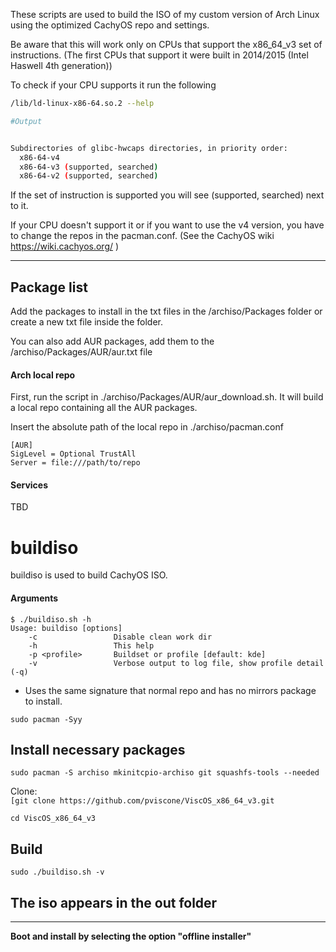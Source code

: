 These scripts are used to build the ISO of my custom version of Arch Linux using the optimized CachyOS repo and settings.

Be aware that this will work only on CPUs that support the x86_64_v3 set of instructions.
(The first CPUs that support it were built in 2014/2015 (Intel Haswell 4th generation))

To check if your CPU supports it run the following

```bash
/lib/ld-linux-x86-64.so.2 --help
```

```bash
#Output


Subdirectories of glibc-hwcaps directories, in priority order:
  x86-64-v4
  x86-64-v3 (supported, searched)
  x86-64-v2 (supported, searched)


```

If the set of instruction is supported you will see (supported, searched) next to it.

If your CPU doesn't support it or if you want to use the v4 version, you have to change the repos in the pacman.conf. (See the CachyOS wiki https://wiki.cachyos.org/ )

---

## Package list

Add the packages to install in the txt files in the /archiso/Packages folder or create a new txt file inside the folder.

You can also add  AUR packages, add them to the /archiso/Packages/AUR/aur.txt file 

#### Arch local repo

First, run the script in ./archiso/Packages/AUR/aur_download.sh. It will build a local repo containing all the AUR packages.

Insert the absolute path of the local repo in ./archiso/pacman.conf

```
[AUR]
SigLevel = Optional TrustAll
Server = file:///path/to/repo
```

#### Services

TBD

# buildiso

buildiso is used to build CachyOS ISO.

#### Arguments

```
$ ./buildiso.sh -h
Usage: buildiso [options]
    -c                 Disable clean work dir
    -h                 This help
    -p <profile>       Buildset or profile [default: kde]
    -v                 Verbose output to log file, show profile detail (-q)
```

* Uses the same signature that normal repo and has no mirrors package to install.

`sudo pacman -Syy`

## Install necessary packages

`sudo pacman -S archiso mkinitcpio-archiso git squashfs-tools --needed`

Clone:\
`[git clone https://github.com/pviscone/ViscOS_x86_64_v3.git`

`cd ViscOS_x86_64_v3`

## Build

`sudo ./buildiso.sh -v`

## The iso appears in the out folder

---

**Boot and install by selecting the option "offline installer"**
